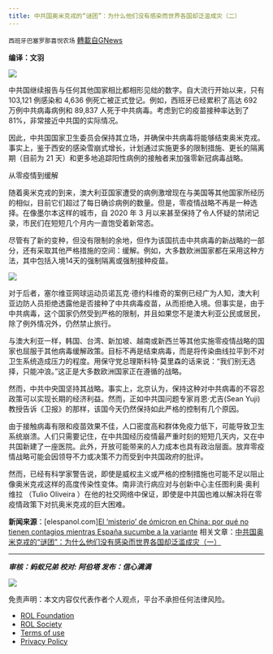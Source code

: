 ```yaml
---
title: 中共国奥米克戎的“谜团”：为什么他们没有感染而世界各国却泛滥成灾（二）
---
```

`西班牙巴塞罗那喜悦农场` [轉載自GNews](https://gnews.org/zh-hans/1851488/)

**编译：文羽**

![](https://assets.gnews.org/wp-content/uploads/2022/01/tempsnip09-1.png)

中共国继续报告与任何其他国家相比都相形见绌的数字。自大流行开始以来，只有 103,121 例感染和 4,636 例死亡被正式登记。例如，西班牙已经累积了高达 692 万例中共病毒病例和 89,837 人死于中共病毒。考虑到它的疫苗接种率达到了 81%，非常接近中共国的实际情况。

因此，中共国国家卫生委员会保持其立场，并确保中共病毒将能够结束奥米克戎。事实上，鉴于西安的感染雪崩式增长，计划通过实施更多的限制措施、更长的隔离期（目前为 21 天）和更多地追踪阳性病例的接触者来加强零新冠病毒战略。

从零疫情到缓解

随着奥米克戎的到来，澳大利亚国家遭受的病例激增现在与美国等其他国家所经历的相似，目前它们超过了每日确诊病例的数量。但是，零疫情战略不再是一种选择。在像墨尔本这样的城市，自 2020 年 3 月以来甚至保持了令人怀疑的禁闭记录，市民们在短短几个月内一直饱受着新常态。

尽管有了新的变种，但没有限制的余地，但作为该国抗击中共病毒的新战略的一部分，还有采取其他严格措施的空间：缓解。例如，大多数欧洲国家都在采用这种方法，其中包括入境14天的强制隔离或强制接种疫苗。

![](https://assets.gnews.org/wp-content/uploads/2022/01/tempsnip10-1.png)

对于后者，塞尔维亚网球运动员诺瓦克·德约科维奇的案例已经广为人知，澳大利亚边防人员拒绝透露他是否接种了中共病毒疫苗，从而拒绝入境。但事实是，由于中共病毒，这个国家仍然受到严格的限制，并且如果您不是澳大利亚公民或居民，除了例外情况外，仍然禁止旅行。

与澳大利亚一样，韩国、台湾、新加坡、越南或新西兰等其他实施零疫情战略的国家也屈服于其他病毒缓解政策。目标不再是结束病毒，而是将传染曲线拉平到不对卫生系统造成压力的程度。用保守党总理斯科特·莫里森的话来说：“我们别无选择，只能冲浪。”这正是大多数欧洲国家正在遵循的战略。

然而，中共中央国坚持其战略。事实上，北京认为，保持这种对中共病毒的不容忍政策可以实现长期的经济利益。然而，正如中共国问题专家肖恩·尤吉(Sean Yuji)教授告诉《卫报》的那样，该国今天仍然保持如此严格的控制有几个原因。

由于接触病毒有限和疫苗效果不佳，人口密度高和群体免疫力低下，可能导致卫生系统崩溃。人们只需要记住，在中共国经历疫情最严重时刻的短短几天内，又在中共国新建了一座医院。此外，开放可能带来的人力成本也具有政治层面。放弃零疫情战略可能会因领导不力或决策不力而受到中共国政府的批评。

然而，已经有科学家警告说，即使是威权主义或严格的控制措施也可能不足以阻止像奥米克戎这样的高度传染性变体。南非流行病应对与创新中心主任图利奥·奥利维拉 （Tulio Oliveira ）在他的社交网络中保证，即使是中共国也难以解决将在零疫情政策下对抗奥米克戎的巨大困难。

**新闻来源**：[elespanol.com][El ‘misterio’ de ómicron en China: por qué no tienen contagios mientras España sucumbe a la variante](https://www.elespanol.com/ciencia/salud/20220108/misterio-omicron-china-no-contagios-espana-variante/640686231_0.html)
相关文章：[中共国奥米克戎的“谜团”：为什么他们没有感染而世界各国却泛滥成灾（一）](https://gnews.org/zh-hans/1851461/)

* * *

***审核：蚂蚁兄弟
校对:  阿伯塔
发布：信心满满***

![](https://assets.gnews.org/wp-content/uploads/2022/01/GNEWS_CH.-1-3.jpeg)



 

免责声明：本文内容仅代表作者个人观点，平台不承担任何法律风险。

- [ROL Foundation](https://rolfoundation.org/)
- [ROL Society](https://rolsociety.org/)
- [Terms of use](https://gnews.org/terms-of-use-3/)
- [Privacy Policy](https://gnews.org/privacy-policy/)
